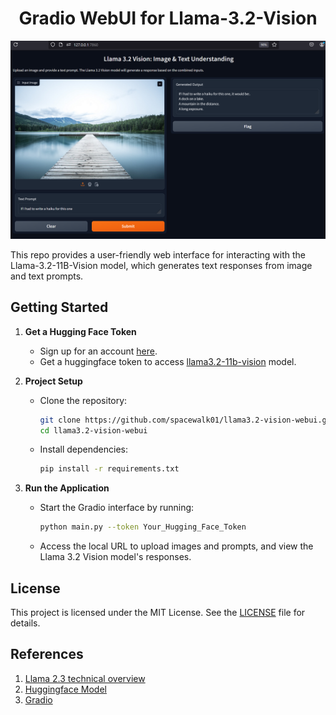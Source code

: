 <h1 align="center">Gradio WebUI for Llama-3.2-Vision</h1>

<p align="center">
  <img src="./data/image1.png" alt="Llama 3.2 Vision Model" />
</p>

This repo provides a user-friendly web interface for interacting with the Llama-3.2-11B-Vision model, which generates text responses from image and text prompts.

## Getting Started

1. **Get a Hugging Face Token**  
   - Sign up for an account [here](https://huggingface.co/join).
   - Get a huggingface token to access [llama3.2-11b-vision](https://huggingface.co/meta-llama/Llama-3.2-11B-Vision) model.

2. **Project Setup**  
   - Clone the repository:  
     ```bash
     git clone https://github.com/spacewalk01/llama3.2-vision-webui.git
     cd llama3.2-vision-webui
     ```
   - Install dependencies:  
     ```bash
     pip install -r requirements.txt
     ```

3. **Run the Application**  
   - Start the Gradio interface by running:  
     ```bash
     python main.py --token Your_Hugging_Face_Token
     ```  
   - Access the local URL to upload images and prompts, and view the Llama 3.2 Vision model's responses.

## License

This project is licensed under the MIT License. See the [LICENSE](LICENSE) file for details.

## References

1. [Llama 2.3 technical overview](https://ai.meta.com/blog/llama-3-2-connect-2024-vision-edge-mobile-devices/)
2. [Huggingface Model](https://huggingface.co/meta-llama/Llama-3.2-11B-Vision)
3. [Gradio](https://www.gradio.app/)
